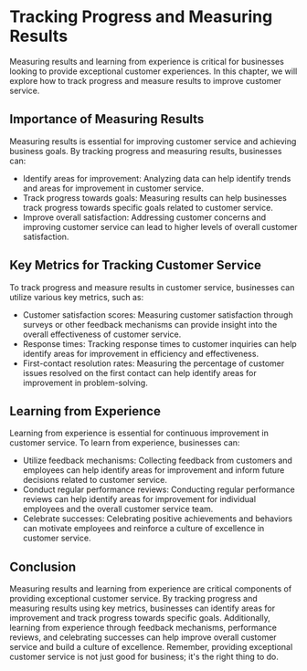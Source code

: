 Tracking Progress and Measuring Results
===================================================================================================

Measuring results and learning from experience is critical for businesses looking to provide exceptional customer experiences. In this chapter, we will explore how to track progress and measure results to improve customer service.

Importance of Measuring Results
-------------------------------

Measuring results is essential for improving customer service and achieving business goals. By tracking progress and measuring results, businesses can:

* Identify areas for improvement: Analyzing data can help identify trends and areas for improvement in customer service.
* Track progress towards goals: Measuring results can help businesses track progress towards specific goals related to customer service.
* Improve overall satisfaction: Addressing customer concerns and improving customer service can lead to higher levels of overall customer satisfaction.

Key Metrics for Tracking Customer Service
-----------------------------------------

To track progress and measure results in customer service, businesses can utilize various key metrics, such as:

* Customer satisfaction scores: Measuring customer satisfaction through surveys or other feedback mechanisms can provide insight into the overall effectiveness of customer service.
* Response times: Tracking response times to customer inquiries can help identify areas for improvement in efficiency and effectiveness.
* First-contact resolution rates: Measuring the percentage of customer issues resolved on the first contact can help identify areas for improvement in problem-solving.

Learning from Experience
------------------------

Learning from experience is essential for continuous improvement in customer service. To learn from experience, businesses can:

* Utilize feedback mechanisms: Collecting feedback from customers and employees can help identify areas for improvement and inform future decisions related to customer service.
* Conduct regular performance reviews: Conducting regular performance reviews can help identify areas for improvement for individual employees and the overall customer service team.
* Celebrate successes: Celebrating positive achievements and behaviors can motivate employees and reinforce a culture of excellence in customer service.

Conclusion
----------

Measuring results and learning from experience are critical components of providing exceptional customer service. By tracking progress and measuring results using key metrics, businesses can identify areas for improvement and track progress towards specific goals. Additionally, learning from experience through feedback mechanisms, performance reviews, and celebrating successes can help improve overall customer service and build a culture of excellence. Remember, providing exceptional customer service is not just good for business; it's the right thing to do.
